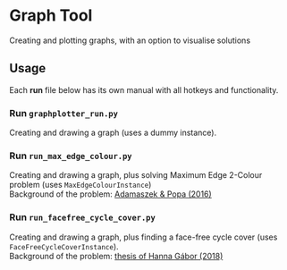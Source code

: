 # Graph Tool
Creating and plotting graphs, with an option to visualise solutions

## Usage

Each **run** file below has its own manual with all hotkeys and functionality.

### Run `graphplotter_run.py`
Creating and drawing a graph (uses a dummy instance).

### Run `run_max_edge_colour.py`
Creating and drawing a graph, plus solving Maximum Edge 2-Colour problem (uses `MaxEdgeColourInstance`)  
Background of the problem: [Adamaszek & Popa (2016)](https://www.sciencedirect.com/science/article/pii/S1570866716300314)  

### Run `run_facefree_cycle_cover.py`
Creating and drawing a graph, plus finding a face-free cycle cover (uses `FaceFreeCycleCoverInstance`).  
Background of the problem: [thesis of Hanna Gábor (2018)](http://web.cs.elte.hu/blobs/diplomamunkak/msc_mat/2018/gabor_hanna.pdf)  
